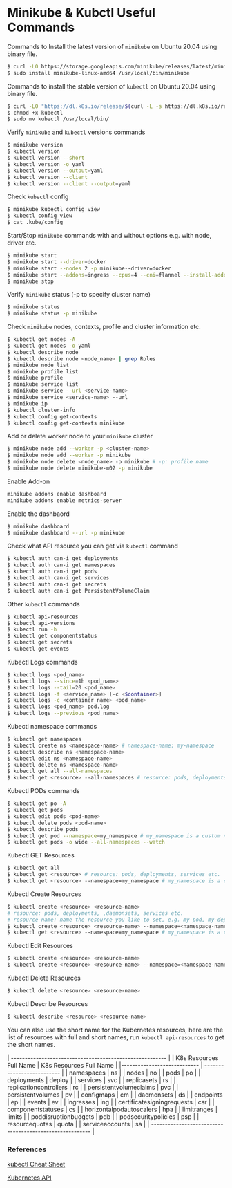 # Minikube & Kubctl Useful Commands 

Commands to Install the latest version of `minikube` on Ubuntu 20.04 using binary file.
```bash
$ curl -LO https://storage.googleapis.com/minikube/releases/latest/minikube-linux-amd64
$ sudo install minikube-linux-amd64 /usr/local/bin/minikube
```

Commands to install the stable version of `kubectl` on Ubuntu 20.04 using binary file. 
```bash
$ curl -LO "https://dl.k8s.io/release/$(curl -L -s https://dl.k8s.io/release/stable.txt)/bin/linux/amd64/kubectl"
$ chmod +x kubectl
$ sudo mv kubectl /usr/local/bin/
```

Verify `minikube` and `kubectl` versions commands
```bash
$ minikube version
$ kubectl version
$ kubectl version --short
$ kubectl version -o yaml
$ kubectl version --output=yaml
$ kubectl version --client
$ kubectl version --client --output=yaml 
```

Check `kubectl` config 
```bash
$ minikube kubectl config view
$ kubectl config view
$ cat .kube/config 
```

Start/Stop `minikube` commands with and without options e.g. with node, driver etc.
```bash
$ minikube start
$ minikube start --driver=docker
$ minikube start --nodes 2 -p minikube--driver=docker
$ minikube start --addons=ingress --cpus=4 --cni=flannel --install-addons=true --kubernetes-version=stable --memory=4g
$ minikube stop
```

Verify `minikube` status (-p to specify cluster name)
```bash
$ minikube status
$ minikube status -p minikube 
```

Check `minikube` nodes, contexts, profile and cluster information etc.
```bash
$ kubectl get nodes -A
$ kubectl get nodes -o yaml
$ kubectl describe node
$ kubectl describe node <node_name> | grep Roles
$ minikube node list
$ minikube profile list
$ minikube profile
$ minikube service list
$ minikube service --url <service-name>
$ minikube service <service-name> --url
$ minikube ip
$ kubectl cluster-info
$ kubectl config get-contexts 
$ kubectl config get-contexts minikube
```

Add or delete worker node to your `minikube` cluster
```bash
$ minikube node add --worker -p <cluster-name>
$ minikube node add --worker -p minikube
$ minikube node delete <node_name> -p minikube # -p: profile name
$ minikube node delete minikube-m02 -p minikube
```
Enable Add-on
```bash
minikube addons enable dashboard
minikube addons enable metrics-server
```

Enable the dashbaord 
```bash
$ minikube dashboard 
$ minikube dashboard --url -p minikube 
```

Check what API resource you can get via `kubectl` command
```bash
$ kubectl auth can-i get deployments
$ kubectl auth can-i get namespaces
$ kubectl auth can-i get pods
$ kubectl auth can-i get services
$ kubectl auth can-i get secrets
$ kubectl auth can-i get PersistentVolumeClaim
```

Other `kubectl` commands
```bash
$ kubectl api-resources
$ kubectl api-versions
$ kubectl run -h
$ kubectl get componentstatus
$ kubectl get secrets
$ kubectl get events
```

Kubectl Logs commands 
```bash
$ kubectl logs <pod_name>
$ kubectl logs --since=1h <pod_name>
$ kubectl logs --tail=20 <pod_name>
$ kubectl logs -f <service_name> [-c <$container>]
$ kubectl logs -c <container_name> <pod_name>
$ kubectl logs <pod_name> pod.log
$ kubectl logs --previous <pod_name>
```

Kubectl namespace commands
```bash
$ kubectl get namespaces
$ kubectl create ns <namespace-name> # namespace-name: my-namespace
$ kubectl describe ns <namespace-name>
$ kubectl edit ns <namespace-name>
$ kubectl delete ns <namespace-name>
$ kubectl get all --all-namespaces
$ kubectl get <resource> --all-namespaces # resource: pods, deployments, services etc.
```

Kubectl PODs commands 
```bash
$ kubectl get po -A
$ kubectl get pods 
$ kubectl edit pods <pod-name>
$ kubectl delete pods <pod-name>
$ kubectl describe pods
$ kubectl get pod --namespace=my_namespace # my_namespace is a custom namespace
$ kubectl get pods -o wide --all-namespaces --watch
```

Kubectl GET Resources 
```bash
$ kubectl get all
$ kubectl get <resource> # resource: pods, deployments, services etc.
$ kubectl get <resource> --namespace=my_namespace # my_namespace is a custom namespace
```

Kubectl Create Resources 
```bash
$ kubectl create <resource> <resource-name> 
# resource: pods, deployments, ,daemonsets, services etc.
# resource-name: name the resource you like to set, e.g. my-pod, my-deplpoyment, etc.
$ kubectl create <resource> <resource-name> --namespace=<namespace-name>
$ kubectl get <resource> --namespace=my_namespace # my_namespace is a custom namespace
```

Kubectl Edit Resources 
```bash
$ kubectl create <resource> <resource-name> 
$ kubectl create <resource> <resource-name> --namespace=<namespace-name>
```

Kubectl Delete Resources 
```bash
$ kubectl delete <resource> <resource-name> 
```

Kubectl Describe Resources 
```bash
$ kubectl describe <resource> <resource-name> 
```

You can also use the short name for the Kubernetes resources, here are the list of resources with full and short names, run `kubectl api-resources` to get the short names.

| -------------------------------------------------------- |
|   K8s Resources Full Name   |   K8s Resources Full Name  | 
|---------------------------- | -------------------------- | 
| namespaces                  |  ns                        | 
| nodes                       |  no                        | 
| pods                        |  po                        | 
| deployments                 |  deploy                    | 
| services                    |  svc                       | 
| replicasets                 |  rs                        | 
| replicationcontrollers      |  rc                        | 
| persistentvolumeclaims      |  pvc                       | 
| persistentvolumes           |  pv                        | 
| configmaps                  |  cm                        | 
| daemonsets                  |  ds                        | 
| endpoints                   |  ep                        | 
| events                      |  ev                        | 
| ingresses                   |  ing                       | 
| certificatesigningrequests  |  csr                       | 
| componentstatuses           |  cs                        | 
| horizontalpodautoscalers    |  hpa                       | 
| limitranges                 |  limits                    | 
| poddisruptionbudgets        |  pdb                       | 
| podsecuritypolicies         |  psp                       | 
| resourcequotas              |  quota                     | 
| serviceaccounts             |  sa                        | 
| -------------------------------------------------------- |

### References

[kubectl Cheat Sheet](https://kubernetes.io/docs/reference/kubectl/cheatsheet/)

[Kubernetes API](https://kubernetes.io/docs/reference/kubernetes-api/)
